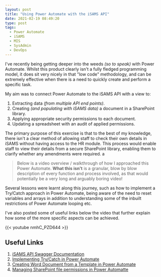 ```yaml
---
layout: post
title: "Using Power Automate with the iSAMS API"
date: 2021-02-19 08:49:20
type: post
tags:
  - Power Automate
  - iSAMS
  - MIS
  - SysAdmin
  - DevOps
---
```



I've recently being getting deeper into the weeds *(so to speak)* with Power Automate.  Whilst this product clearly isn't a fully fledged programming model, it does sit very nicely in that "low code" methodology, and can be extremely  effective when there is a need to quickly create and perform a specific task.

My aim was to connect Power Automate to the iSAMS API with a view to:

1. Extracting data *(from multiple API end points)*.
2. Creating *(and populating with iSAMS data)* a document in a SharePoint library.
3. Applying appropriate security permissions to each document.
4. Updating a spreadsheet with an audit of applied permissions.

The primary purpose of this exercise is that to the best of my knowledge, there isn't a clear method of allowing staff to check their own details in iSAMS without having access to the HR module.  This process would enable staff to view their details from a secure SharePoint library, enabling them to clarify whether any amendments were required.
a
>Below is a video overview / walkthrough  of how I approached this Power Automate.  **What this isn't** is a granular, blow by blow description of every function and process involved, as that would potentially be a very long and arguably boring video!

Several lessons were learnt along this journey, such as how to implement a Try/Catch approach in Power Automate, being aware of the need to reset variables and arrays in addition to understanding some of the inbuilt restrictions of Power Automate looping etc.

I've also posted some of useful links below the video that further explain how some of the more specific aspects can be achieved.

{{< youtube nmhC_PZD644 >}}
<br/>

## Useful Links

1. [iSAMS API Swagger Documentation ](https://duckduckgo.com)
2. [Implementing Try/Catch in Power Automate](https://powerofpowerplatform.com/implementing-trycatch-and-finally-in-power-automate/)
3. [Creating Word Document from a Template in Power Automate](https://tahoeninjas.blog/2020/03/13/generate-word-documents-from-a-template-using-power-automate/)
4. [Managing SharePoint file permissions in Power Automatte](https://docs.microsoft.com/en-us/sharepoint/dev/business-apps/power-automate/guidance/manage-list-item-file-permissions)
